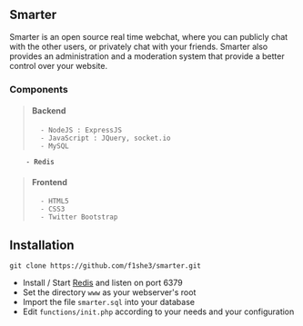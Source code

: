 ## Smarter ##
Smarter is an open source real time webchat, where you can publicly chat with
the other users, or privately chat with your friends. Smarter also provides an
administration and a moderation system that provide a better control over your
website.
### Components ###
>	#### Backend ####
>		- NodeJS : ExpressJS
>		- JavaScript : JQuery, socket.io
> 		- MySQL
		- Redis
>	#### Frontend ####
>		- HTML5
>		- CSS3
>		- Twitter Bootstrap
## Installation ##
```
git clone https://github.com/f1she3/smarter.git
```
- Install / Start [Redis](https://redis.io/) and listen on port 6379
- Set the directory `www` as your webserver's root
- Import the file `smarter.sql` into your database
- Edit `functions/init.php` according to your needs and your configuration
